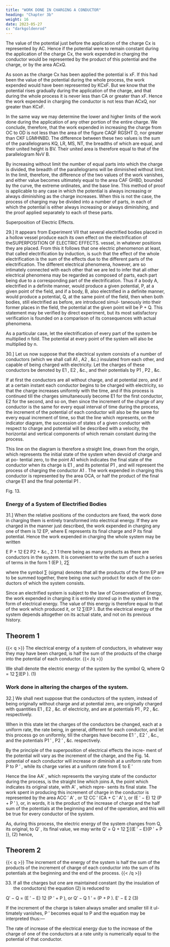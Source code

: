 ```yaml
---
title: "WORK DONE IN CHARGING A CONDUCTOR"
heading: "Chapter 3b"
weight: 16
date: 2023-05-27
c: "darkgoldenrod"
---
```



The value of the potential just before the application of the charge Cx is represented by AC. Hence if the potential were to remain constant during the application of the charge Cx, the work expended in charging the conductor would be represented by the product of this potential and the charge, or by the area ACxQ.

As soon as the charge Cx has been applied the potential is xF. If this had been the value of the potential during the whole process, the work expended would have been represented by KCxF. But we know that the potential rises gradually during the application of the charge, and that during the whole process it is never less than CA or greater than xF. Hence the work expended in charging the conductor is not less than ACxQ, nor greater than KCxF.

In the same way we may determine the lower and higher limits of the work done during the application of any other portion of the entire charge. We conclude, therefore, that the work expended in increasing the charge from OC to OD is not less than the area of the figure CAQF RGSHT D, nor greater than CKF LGMHNBD. The difference between these two values is the sum of the parallelograms KQ, LR, MS, NT, the breadths of which are equal, and their united height is BV. Their united area is therefore equal to that of the parallelogram NvV B.

By increasing without limit the number of equal parts into which the charge is divided, the breadth of the parallelograms will be diminished without limit. In the limit, therefore, the difference of the two values of the work vanishes, and either value becomes ultimately equal to the area CAF GHBD, bounded by the curve, the extreme ordinates, and the base line. This method of proof is applicable to any case in which the potential is always increasing or always diminishing as the charge increases. When this is not the case, the process of charging may be divided into a number of parts, in each of which the potential is either always increasing or always diminishing, and the proof applied separately to each of these parts.

Superposition of Electric Effects.

29.] It appears from Experiment VII that several electrified bodies placed in a hollow vessel produce each its own effect on the electrification of theSUPERPOSITION OF ELECTRIC EFFECTS. vessel, in whatever positions they are placed. From this it follows that one electric phenomenon at least, that called electrification by induction, is such that the effect of the whole electrification is the sum of the effects due to the different parts of the electrification. The different electrical phenomena, however, are so intimately connected with each other that we are led to infer that all other electrical phenomena may be regarded as composed of parts, each part being due to a corresponding part of the electrification. Thus if a body A, electrified in a definite manner, would produce a given potential, P, at a given point of the field, and if a body, B, also electrified in a definite manner, would produce a potential, Q, at the same point of the field, then when both bodies, still electrified as before, are introduced simul- taneously into their former places in the field, the potential at the given point will be P + Q. This statement may be verified by direct experiment, but its most satisfactory verification is founded on a comparison of its consequences with actual phenomena.

As a particular case, let the electrification of every part of the system be multiplied n fold. The potential at every point of the system will also be multiplied by n.

30.] Let us now suppose that the electrical system consists of a number of conductors (which we shall call A1 , A2 , &c.) insulated from each other, and capable of being charged with electricity. Let the charges of these conductors be denoted by E1 , E2 , &c., and their potentials by P1 , P2 , &c.

If at first the conductors are all without charge, and at potential zero, and if at a certain instant each conductor begins to be charged with electricity, so that the charge increases uniformly with the time, and if this process is continued till the charges simultaneously become E1 for the first conductor, E2 for the second, and so on, then since the increment of the charge of any conductor is the same for every equal interval of time during the process, the increment of the potential of each conductor will also be the same for every equal increment of time, so that the line which represents, on the indicator diagram, the succession of states of a given conductor with respect to charge and potential will be described with a velocity, the horizontal and vertical components of which remain constant during the process. 

This line on the diagram is therefore a straight line, drawn from the origin, which represents the initial state of the system when devoid of charge and at po- tential zero, to the point A1 which indicates the final state of the conductor when its charge is E1 , and its potential P1 , and will represent the process of charging the conductor A1 . The work expended in charging this conductor is represented by the area OCA, or half the product of the final charge E1 and the final potential P1 .

Fig. 13.


### Energy of a System of Electrified Bodies

31.] When the relative positions of the conductors are fixed, the work done in charging them is entirely transformed into electrical energy. If they are charged in the manner just described, the work expended in charging any one of them is 12 EP, where E represents its final charge and P its final potential. Hence the work expended in charging the whole system may be written

E P + 12 E2 P2 + &c.,
2 1 1
there being as many products as there are conductors in the system.
It is convenient to write the sum of such a series of terms in the form
1
(EP ),
2∑

where the symbol ∑ (sigma) denotes that all the products of the form EP are to be summed together, there being one such product for each of the con- ductors of which the system consists.

Since an electrified system is subject to the law of Conservation of Energy, the work expended in charging it is entirely stored up in the system in the form of electrical energy. The value of this energy is therefore equal to that of the work which produced it, or 12 ∑(EP ). But the electrical energy of the system depends altogether on its actual state, and not on its previous history.


## Theorem 1

{{< q >}}
The electrical energy of a system of conductors, in whatever way they may have been charged, is half the sum of the products of the charge into the potential of each conductor.
{{< /q >}}


We shall denote the electric energy of the system by the symbol Q, where Q = 12 ∑(EP ).
(1)


### Work done in altering the charges of the system.

32.] We shall next suppose that the conductors of the system, instead of being originally without charge and at potential zero, are originally charged with quantities E1 , E2 , &c. of electricity, and are at potentials P1 , P2 , &c. respectively.

When in this state let the charges of the conductors be changed, each at a uniform rate, the rate being, in general, different for each conductor, and let this process go on uniformly, till the charges have become E1 ′ , E2 ′ , &c., and the potentials P1 ′ , P2 ′ , &c. respectively.


By the principle of the superposition of electrical effects the incre- ment of the potential will vary as the increment of the charge, and the Fig. 14. potential of each conductor will increase or diminish at a uniform rate from P to P ′ , while its charge varies at a uniform rate from E to E ′

Hence the line AA′ , which represents the varying state of the conductor during the process, is the straight line which joins A, the point which indicates its original state, with A′ , which repre- sents its final state. The work spent in producing this increment of charge in the conductor is represented by the area ACC ′ A′ , or 12 CC ′ (CA + C ′ A′ ), or (E ′ − E) 12 (P + P ′ ), or, in words, it is the product of the increase of charge and the half sum of the potentials at the beginning and end of the operation, and this will be true for every conductor of the system.

As, during this process, the electric energy of the system changes from Q,
its original, to Q′ , its final value, we may write
Q′ = Q + 12 ∑{(E ′ − E)(P ′ + P )},
(2)
hence,


## Theorem 2

{{< q >}}
The increment of the energy of the system is half the sum of the products of the increment of charge of each conductor into the sum of its potentials at the beginning and the end of the process.
{{< /q >}}


33. If all the charges but one are maintained constant (by the insulation of the conductors) the equation (2) is reduced to

Q′ − Q = (E ′ − E) 12 (P ′ + P ),
or
Q′ − Q 1 ′
= (P + P ).
E′ − E 2
(3)

If the increment of the charge is taken always smaller and smaller till it ul-
timately vanishes, P ′ becomes equal to P and the equation may be interpreted
thus:—

The rate of increase of the electrical energy due to the increase of the
charge of one of the conductors at a rate unity is numerically equal to the
potential of that conductor.

